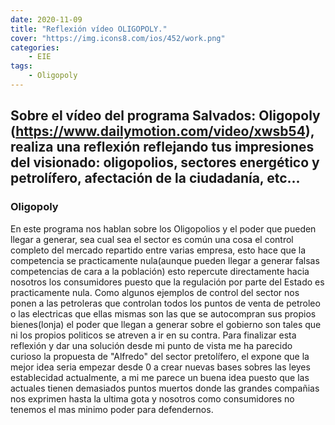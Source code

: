 ```yaml
---
date: 2020-11-09
title: "Reflexión vídeo OLIGOPOLY."
cover: "https://img.icons8.com/ios/452/work.png"
categories: 
    - EIE
tags:
    - Oligopoly
---
```


## Sobre el vídeo del programa Salvados: Oligopoly (https://www.dailymotion.com/video/xwsb54), realiza una reflexión reflejando tus impresiones del visionado: oligopolios, sectores energético y petrolífero, afectación de la ciudadanía, etc...

### Oligopoly

En este programa nos hablan sobre los Oligopolios y el poder que pueden llegar a generar, sea cual sea el sector es común una cosa el control completo del mercado repartido entre varias empresa, esto hace que la competencia se practicamente nula(aunque pueden llegar a generar falsas competencias de cara a la población) esto repercute directamente hacia nosotros los consumidores puesto que la regulación por parte del Estado es practicamente nula. Como algunos ejemplos de control del sector nos ponen a las petroleras que controlan todos los puntos de venta de petroleo o las electricas que ellas mismas son las que se autocompran sus propios bienes(lonja) el poder que llegan a generar sobre el gobierno son tales que ni los propios politicos se atreven a ir en su contra. Para finalizar esta reflexión y dar una solución desde mi punto de vista me ha parecido curioso la propuesta de "Alfredo" del sector pretolífero, el expone que la mejor idea seria empezar desde 0 a crear nuevas bases sobres las leyes establecidad actualmente, a mi me parece un buena idea puesto que las actuales tienen demasiados puntos muertos donde las grandes compañias nos exprimen hasta la ultima gota y nosotros como consumidores no tenemos el mas minimo poder para defendernos.
